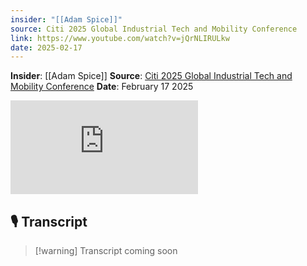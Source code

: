 ```yaml
---
insider: "[[Adam Spice]]"
source: Citi 2025 Global Industrial Tech and Mobility Conference
link: https://www.youtube.com/watch?v=jQrNLIRULkw
date: 2025-02-17
---
```


**Insider**: [[Adam Spice]]
**Source**: [Citi 2025 Global Industrial Tech and Mobility Conference](https://www.youtube.com/watch?v=jQrNLIRULkw)
**Date**: February 17 2025

<div class="responsive-video">
<iframe src="https://www.youtube.com/embed/jQrNLIRULkw" title="Citi 2025 Global Industrial Tech and Mobility Conference" frameborder="0" allow="accelerometer; autoplay; clipboard-write; encrypted-media; gyroscope; picture-in-picture; web-share" referrerpolicy="strict-origin-when-cross-origin" allowfullscreen></iframe>
</div>

## 🎙️ Transcript

>[!warning] Transcript coming soon

